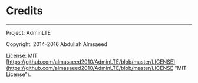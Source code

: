 # Credits #
----------

Project: AdminLTE

Copyright: 2014-2016 Abdullah Almsaeed

License: MIT
[https://github.com/almasaeed2010/AdminLTE/blob/master/LICENSE](https://github.com/almasaeed2010/AdminLTE/blob/master/LICENSE "MIT License").

